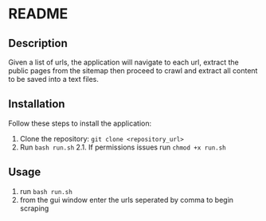 # README

## Description
Given a list of urls, the application will navigate to each url, extract the public pages from the sitemap then proceed to crawl and extract all content to be saved into a text files.

## Installation

Follow these steps to install the application:

1. Clone the repository: `git clone <repository_url>`
2. Run `bash run.sh`
    2.1. If permissions issues run  `chmod +x run.sh`
## Usage

1. run `bash run.sh`
2. from the gui window enter the urls seperated by comma to begin scraping
